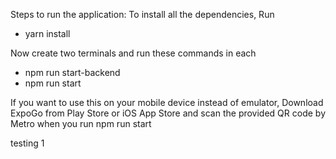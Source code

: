 Steps to run the application: 
To install all the dependencies, Run
- yarn install

Now create two terminals and run these commands in each
- npm run start-backend
- npm run start

If you want to use this on your mobile device instead of emulator,
Download ExpoGo from Play Store or iOS App Store and scan the provided QR code by Metro when you run 
npm run start


testing 1
